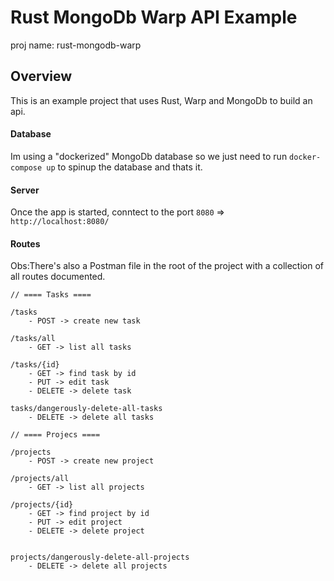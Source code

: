 # Rust MongoDb Warp API Example

proj name: rust-mongodb-warp

## Overview

This is an example project that uses Rust, Warp and MongoDb to build an api.

#### Database

Im using a "dockerized" MongoDb database so we just need to run `docker-compose up` to spinup the database and thats it.

#### Server

Once the app is started, conntect to the port `8080` => `http://localhost:8080/`

#### Routes

Obs:There's also a Postman file in the root of the project with a collection of all routes documented.

```
// ==== Tasks ====

/tasks
    - POST -> create new task

/tasks/all
    - GET -> list all tasks

/tasks/{id}
    - GET -> find task by id
    - PUT -> edit task
    - DELETE -> delete task

tasks/dangerously-delete-all-tasks
    - DELETE -> delete all tasks

// ==== Projecs ====

/projects
    - POST -> create new project

/projects/all
    - GET -> list all projects

/projects/{id}
    - GET -> find project by id
    - PUT -> edit project
    - DELETE -> delete project


projects/dangerously-delete-all-projects
    - DELETE -> delete all projects
```
